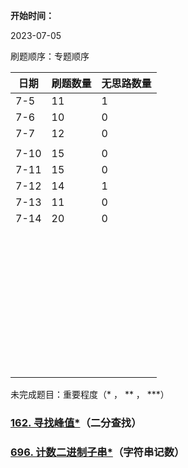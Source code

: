 **开始时间：**

2023-07-05

刷题顺序：专题顺序



| 日期 | 刷题数量 | 无思路数量 |
| ---- | -------- | ---------- |
| 7-5  | 11       | 1          |
| 7-6  | 10       | 0          |
| 7-7  | 12       | 0          |
|      |          |            |
| 7-10 | 15       | 0          |
| 7-11 | 15       | 0          |
| 7-12 | 14       | 1          |
| 7-13 | 11       | 0          |
| 7-14 | 20       | 0          |
|      |          |            |
|      |          |            |
|      |          |            |
|      |          |            |
|      |          |            |
|      |          |            |
|      |          |            |
|      |          |            |
|      |          |            |
|      |          |            |
|      |          |            |
|      |          |            |
|      |          |            |
|      |          |            |
|      |          |            |
|      |          |            |
|      |          |            |
|      |          |            |
|      |          |            |
|      |          |            |
|      |          |            |
|      |          |            |
|      |          |            |
|      |          |            |
|      |          |            |
|      |          |            |
|      |          |            |
|      |          |            |
|      |          |            |
|      |          |            |
|      |          |            |
|      |          |            |
|      |          |            |
|      |          |            |
|      |          |            |
|      |          |            |
|      |          |            |
|      |          |            |
|      |          |            |
|      |          |            |



未完成题目：重要程度（* ， ** ， ***）

### [162. 寻找峰值*](https://leetcode.cn/problems/find-peak-element/)（二分查找）

### [696. 计数二进制子串*](https://leetcode.cn/problems/count-binary-substrings/)（字符串记数）

